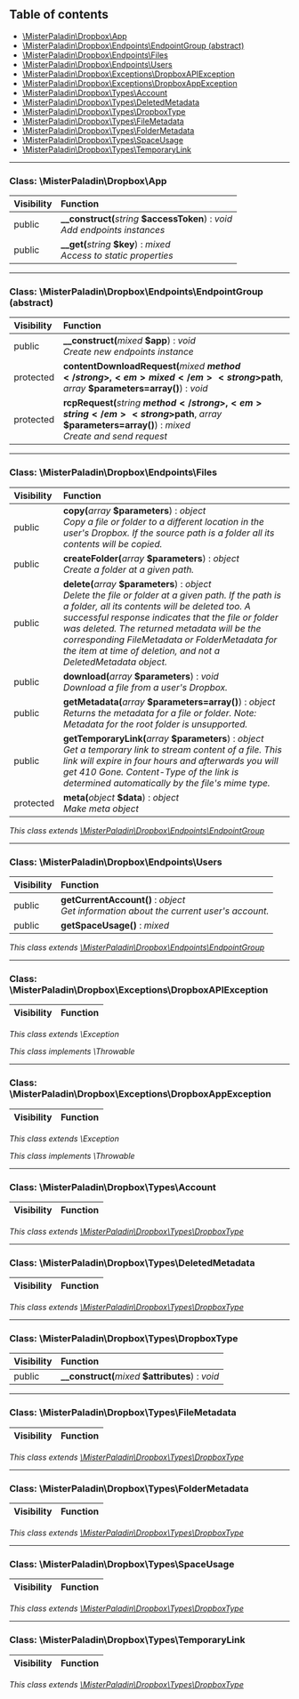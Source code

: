 ## Table of contents

- [\MisterPaladin\Dropbox\App](#class-misterpaladindropboxapp)
- [\MisterPaladin\Dropbox\Endpoints\EndpointGroup (abstract)](#class-misterpaladindropboxendpointsendpointgroup-abstract)
- [\MisterPaladin\Dropbox\Endpoints\Files](#class-misterpaladindropboxendpointsfiles)
- [\MisterPaladin\Dropbox\Endpoints\Users](#class-misterpaladindropboxendpointsusers)
- [\MisterPaladin\Dropbox\Exceptions\DropboxAPIException](#class-misterpaladindropboxexceptionsdropboxapiexception)
- [\MisterPaladin\Dropbox\Exceptions\DropboxAppException](#class-misterpaladindropboxexceptionsdropboxappexception)
- [\MisterPaladin\Dropbox\Types\Account](#class-misterpaladindropboxtypesaccount)
- [\MisterPaladin\Dropbox\Types\DeletedMetadata](#class-misterpaladindropboxtypesdeletedmetadata)
- [\MisterPaladin\Dropbox\Types\DropboxType](#class-misterpaladindropboxtypesdropboxtype)
- [\MisterPaladin\Dropbox\Types\FileMetadata](#class-misterpaladindropboxtypesfilemetadata)
- [\MisterPaladin\Dropbox\Types\FolderMetadata](#class-misterpaladindropboxtypesfoldermetadata)
- [\MisterPaladin\Dropbox\Types\SpaceUsage](#class-misterpaladindropboxtypesspaceusage)
- [\MisterPaladin\Dropbox\Types\TemporaryLink](#class-misterpaladindropboxtypestemporarylink)

<hr />

### Class: \MisterPaladin\Dropbox\App

| Visibility | Function |
|:-----------|:---------|
| public | <strong>__construct(</strong><em>string</em> <strong>$accessToken</strong>)</strong> : <em>void</em><br /><em>Add endpoints instances</em> |
| public | <strong>__get(</strong><em>string</em> <strong>$key</strong>)</strong> : <em>mixed</em><br /><em>Access to static properties</em> |

<hr />

### Class: \MisterPaladin\Dropbox\Endpoints\EndpointGroup (abstract)

| Visibility | Function |
|:-----------|:---------|
| public | <strong>__construct(</strong><em>mixed</em> <strong>$app</strong>)</strong> : <em>void</em><br /><em>Create new endpoints instance</em> |
| protected | <strong>contentDownloadRequest(</strong><em>mixed</em> <strong>$method</strong>, <em>mixed</em> <strong>$path</strong>, <em>array</em> <strong>$parameters=array()</strong>)</strong> : <em>void</em> |
| protected | <strong>rcpRequest(</strong><em>string</em> <strong>$method</strong>, <em>string</em> <strong>$path</strong>, <em>array</em> <strong>$parameters=array()</strong>)</strong> : <em>mixed</em><br /><em>Create and send request</em> |

<hr />

### Class: \MisterPaladin\Dropbox\Endpoints\Files

| Visibility | Function |
|:-----------|:---------|
| public | <strong>copy(</strong><em>array</em> <strong>$parameters</strong>)</strong> : <em>object</em><br /><em>Copy a file or folder to a different location in the user's Dropbox. If the source path is a folder all its contents will be copied.</em> |
| public | <strong>createFolder(</strong><em>array</em> <strong>$parameters</strong>)</strong> : <em>object</em><br /><em>Create a folder at a given path.</em> |
| public | <strong>delete(</strong><em>array</em> <strong>$parameters</strong>)</strong> : <em>object</em><br /><em>Delete the file or folder at a given path. If the path is a folder, all its contents will be deleted too. A successful response indicates that the file or folder was deleted. The returned metadata will be the corresponding FileMetadata or FolderMetadata for the item at time of deletion, and not a DeletedMetadata object.</em> |
| public | <strong>download(</strong><em>array</em> <strong>$parameters</strong>)</strong> : <em>void</em><br /><em>Download a file from a user's Dropbox.</em> |
| public | <strong>getMetadata(</strong><em>array</em> <strong>$parameters=array()</strong>)</strong> : <em>object</em><br /><em>Returns the metadata for a file or folder. Note: Metadata for the root folder is unsupported.</em> |
| public | <strong>getTemporaryLink(</strong><em>array</em> <strong>$parameters</strong>)</strong> : <em>object</em><br /><em>Get a temporary link to stream content of a file. This link will expire in four hours and afterwards you will get 410 Gone. Content-Type of the link is determined automatically by the file's mime type.</em> |
| protected | <strong>meta(</strong><em>object</em> <strong>$data</strong>)</strong> : <em>object</em><br /><em>Make meta object</em> |

*This class extends [\MisterPaladin\Dropbox\Endpoints\EndpointGroup](#class-misterpaladindropboxendpointsendpointgroup-abstract)*

<hr />

### Class: \MisterPaladin\Dropbox\Endpoints\Users

| Visibility | Function |
|:-----------|:---------|
| public | <strong>getCurrentAccount()</strong> : <em>object</em><br /><em>Get information about the current user's account.</em> |
| public | <strong>getSpaceUsage()</strong> : <em>mixed</em> |

*This class extends [\MisterPaladin\Dropbox\Endpoints\EndpointGroup](#class-misterpaladindropboxendpointsendpointgroup-abstract)*

<hr />

### Class: \MisterPaladin\Dropbox\Exceptions\DropboxAPIException

| Visibility | Function |
|:-----------|:---------|

*This class extends \Exception*

*This class implements \Throwable*

<hr />

### Class: \MisterPaladin\Dropbox\Exceptions\DropboxAppException

| Visibility | Function |
|:-----------|:---------|

*This class extends \Exception*

*This class implements \Throwable*

<hr />

### Class: \MisterPaladin\Dropbox\Types\Account

| Visibility | Function |
|:-----------|:---------|

*This class extends [\MisterPaladin\Dropbox\Types\DropboxType](#class-misterpaladindropboxtypesdropboxtype)*

<hr />

### Class: \MisterPaladin\Dropbox\Types\DeletedMetadata

| Visibility | Function |
|:-----------|:---------|

*This class extends [\MisterPaladin\Dropbox\Types\DropboxType](#class-misterpaladindropboxtypesdropboxtype)*

<hr />

### Class: \MisterPaladin\Dropbox\Types\DropboxType

| Visibility | Function |
|:-----------|:---------|
| public | <strong>__construct(</strong><em>mixed</em> <strong>$attributes</strong>)</strong> : <em>void</em> |

<hr />

### Class: \MisterPaladin\Dropbox\Types\FileMetadata

| Visibility | Function |
|:-----------|:---------|

*This class extends [\MisterPaladin\Dropbox\Types\DropboxType](#class-misterpaladindropboxtypesdropboxtype)*

<hr />

### Class: \MisterPaladin\Dropbox\Types\FolderMetadata

| Visibility | Function |
|:-----------|:---------|

*This class extends [\MisterPaladin\Dropbox\Types\DropboxType](#class-misterpaladindropboxtypesdropboxtype)*

<hr />

### Class: \MisterPaladin\Dropbox\Types\SpaceUsage

| Visibility | Function |
|:-----------|:---------|

*This class extends [\MisterPaladin\Dropbox\Types\DropboxType](#class-misterpaladindropboxtypesdropboxtype)*

<hr />

### Class: \MisterPaladin\Dropbox\Types\TemporaryLink

| Visibility | Function |
|:-----------|:---------|

*This class extends [\MisterPaladin\Dropbox\Types\DropboxType](#class-misterpaladindropboxtypesdropboxtype)*

